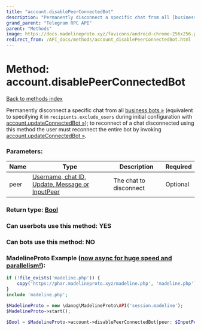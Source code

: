 ```yaml
---
title: "account.disablePeerConnectedBot"
description: "Permanently disconnect a specific chat from all [business bots »](https://core.telegram.org/api/business#connected-bots) (equivalent to specifying it in `recipients.exclude_users` during initial configuration with [account.updateConnectedBot »](../methods/account.updateConnectedBot.html)); to reconnect of a chat disconnected using this method the user must reconnect the entire bot by invoking [account.updateConnectedBot »](../methods/account.updateConnectedBot.html)."
grand_parent: "Telegram RPC API"
parent: "Methods"
image: https://docs.madelineproto.xyz/favicons/android-chrome-256x256.png
redirect_from: /API_docs/methods/account_disablePeerConnectedBot.html
---
```

# Method: account.disablePeerConnectedBot
[Back to methods index](index.html)



Permanently disconnect a specific chat from all [business bots »](https://core.telegram.org/api/business#connected-bots) (equivalent to specifying it in `recipients.exclude_users` during initial configuration with [account.updateConnectedBot »](../methods/account.updateConnectedBot.html)); to reconnect of a chat disconnected using this method the user must reconnect the entire bot by invoking [account.updateConnectedBot »](../methods/account.updateConnectedBot.html).

### Parameters:

| Name     |    Type       | Description | Required |
|----------|---------------|-------------|----------|
|peer|[Username, chat ID, Update, Message or InputPeer](/API_docs/types/InputPeer.html) | The chat to disconnect | Optional|


### Return type: [Bool](/API_docs/types/Bool.html)

### Can userbots use this method: **YES**

### Can bots use this method: **NO**


### MadelineProto Example ([now async for huge speed and parallelism!](https://docs.madelineproto.xyz/docs/ASYNC.html)):


```php
if (!file_exists('madeline.php')) {
    copy('https://phar.madelineproto.xyz/madeline.php', 'madeline.php');
}
include 'madeline.php';

$MadelineProto = new \danog\MadelineProto\API('session.madeline');
$MadelineProto->start();

$Bool = $MadelineProto->account->disablePeerConnectedBot(peer: $InputPeer, );
```


